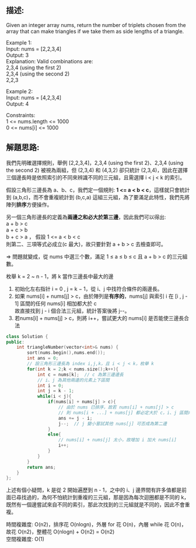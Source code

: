 ## 描述:
Given an integer array nums, return the number of triplets chosen from the array that can make triangles if we take them as side lengths of a triangle.  

Example 1:  
Input: nums = [2,2,3,4]  
Output: 3  
Explanation: Valid combinations are:   
2,3,4 (using the first 2)  
2,3,4 (using the second 2)  
2,2,3  

Example 2:  
Input: nums = [4,2,3,4]  
Output: 4
 
Constraints:  
1 <= nums.length <= 1000  
0 <= nums[i] <= 1000  

## 解題思路:
我們先明確選擇規則，舉例 [2,2,3,4]，2,3,4 (using the first 2)、2,3,4 (using the second 2) 被視為兩組，但 (2,3,4) 和 (4,3,2) 卻只統計 (2,3,4)，因此在選擇三個邊長時是依照索引的不同來辨識不同的三元組，且需選擇 i < j < k 的索引。  

假設三角形三邊長為 a、b、c，我們定一個規則: **1 <= a < b < c**，這樣就只會統計到 (a,b,c)，而不會重複統計到 (b,c,a) 這組三元組，為了要滿足此特性，我們先將陣列**排序**方便操作。  

另一個三角形邊長的定義為**兩邊之和必大於第三邊**，因此我們可以得出:  
a + b > c  
a + c > b  
b + c > a  ， 假設  1 <= a < b < c  
則第二、三項等式必成立(c 最大)，故只要針對 a + b > c 去檢查即可。  

=> 問題就變成，從 nums 中選三个數，滿足 1 ≤ a ≤ b ≤ c 且 a + b > c 的三元組數。      

枚舉 k = 2 ~ n - 1，將 k 當作三邊長中最大的邊  

1. 初始化左右指针 i = 0 , j = k − 1，從 i、j 中找符合條件的兩邊長。  
2. 如果 nums[i] + nums[j] > c，由於陣列是**有序的**，nums[j] 與索引 i 在 [i , j - 1] 區間的任何 nums[i] 相加都大於 c  
故直接找到 j - i 個合法三元組，統計答案後將 j--。  
3. 若nums[i] + nums[j] > c，則將 i++，嘗試更大的 nums[i] 是否能使三邊長合法
```C++
class Solution {
public:
    int triangleNumber(vector<int>& nums) {
        sort(nums.begin(),nums.end());
        int ans = 0;
        // 設三角形三邊長為 index i,j,k，且 i < j < k，枚舉 k
        for(int k = 2;k < nums.size();k++){
            int c = nums[k];  // c 為第三邊邊長
            // i、j 為其他兩邊的元素上下區間
            int i = 0;
            int j = k - 1;
            while(i < j){
                if(nums[i] + nums[j] > c){
                    // 由於 nums 已排序，故若 nums[i] + nums[j] > c
                    // 則 nums[i + ...] + nums[j] 都必定大於 c，i、j 區間內的數都可以作為邊長組合
                    ans += j - i;
                    j--;  // j 變小嘗試其他 nums[j] 可否成為第二邊
                }
                else{
                    // nums[i] + nums[j] 太小，故增加 i 加大 nums[i]
                    i++;
                }
            }
        }
        return ans;
    }
};
```
上述有個小疑問，k 是從 2 開始遍歷到 n - 1，之中的 i、j 邊界間有許多值都是前面已尋找過的，為何不怕統計到重複的三元組，那是因為每次迴圈都是不同的 k，既然有一個邊嘗試來自不同的索引，那此次找到的三元組就是不同的，因此不會重複。  

時間複雜度: O(n2)，排序花 O(nlogn)，外層 for 花 O(n)，內層 while 花 O(n)，故花 O(n2)，整體花 O(nlogn) + O(n2) = O(n2)   
空間複雜度: O(1)

